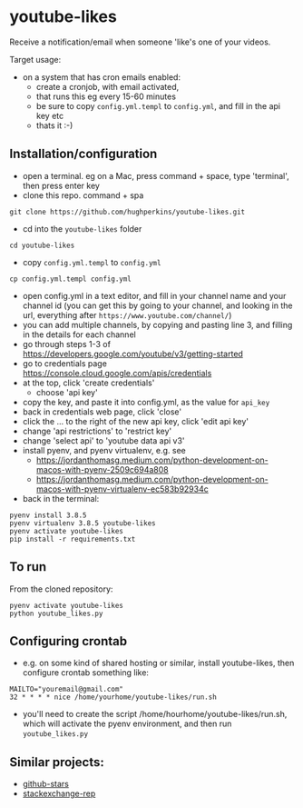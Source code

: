 # youtube-likes

Receive a notification/email when someone 'like's one of your videos.

Target usage:
- on a system that has cron emails enabled:
  - create a cronjob, with email activated,
  - that runs this eg every 15-60 minutes
  - be sure to copy `config.yml.templ` to `config.yml`, and fill in the api key etc
  - thats it :-)

## Installation/configuration

- open a terminal. eg on a Mac, press command + space, type 'terminal', then press enter key
- clone this repo. command + spa
```
git clone https://github.com/hughperkins/youtube-likes.git
```
- cd into the `youtube-likes` folder
```
cd youtube-likes
```
- copy `config.yml.templ` to `config.yml`
```
cp config.yml.templ config.yml
```
- open config.yml in a text editor, and fill in your channel name and your channel id (you can get this by going to your channel, and looking in the url, everything after `https://www.youtube.com/channel/`)
- you can add multiple channels, by copying and pasting line 3, and filling in the details for each channel
- go through steps 1-3 of https://developers.google.com/youtube/v3/getting-started
- go to credentials page https://console.cloud.google.com/apis/credentials
- at the top, click 'create credentials'
  - choose 'api key'
- copy the key, and paste it into config.yml, as the value for `api_key`
- back in credentials web page, click 'close'
- click the ... to the right of the new api key, click 'edit api key'
- change 'api restrictions' to 'restrict key'
- change 'select api' to 'youtube data api v3'
- install pyenv, and pyenv virtualenv, e.g. see
  - https://jordanthomasg.medium.com/python-development-on-macos-with-pyenv-2509c694a808
  - https://jordanthomasg.medium.com/python-development-on-macos-with-pyenv-virtualenv-ec583b92934c
- back in the terminal:
```
pyenv install 3.8.5
pyenv virtualenv 3.8.5 youtube-likes
pyenv activate youtube-likes
pip install -r requirements.txt
```

## To run

From the cloned repository:
```
pyenv activate youtube-likes
python youtube_likes.py
```

## Configuring crontab

- e.g. on some kind of shared hosting or similar, install youtube-likes, then configure crontab something like:
```
MAILTO="youremail@gmail.com"
32 * * * * nice /home/yourhome/youtube-likes/run.sh
```
- you'll need to create the script /home/hourhome/youtube-likes/run.sh, which will activate the pyenv environment, and then run   `youtube_likes.py`

## Similar projects:

- [github-stars](https://github.com/hughperkins/github-stars)
- [stackexchange-rep](https://github.com/hughperkins/stackexchange-rep)
